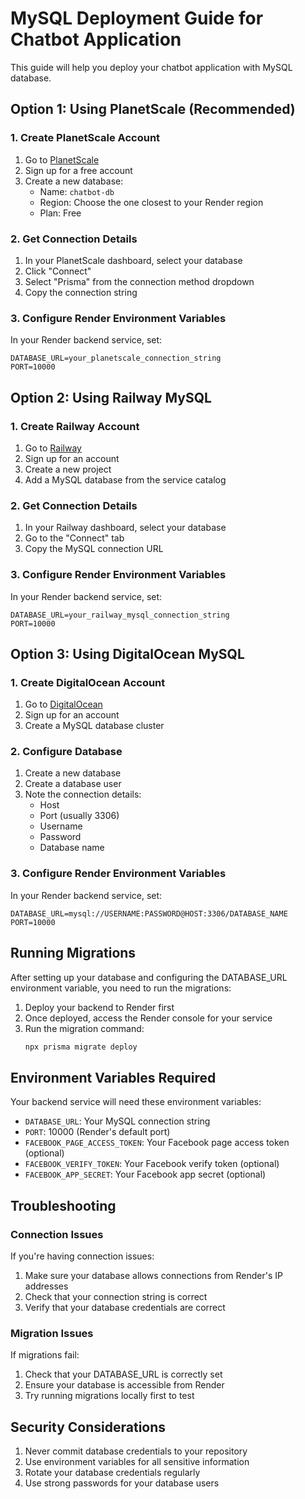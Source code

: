 # MySQL Deployment Guide for Chatbot Application

This guide will help you deploy your chatbot application with MySQL database.

## Option 1: Using PlanetScale (Recommended)

### 1. Create PlanetScale Account
1. Go to [PlanetScale](https://planetscale.com/)
2. Sign up for a free account
3. Create a new database:
   - Name: `chatbot-db`
   - Region: Choose the one closest to your Render region
   - Plan: Free

### 2. Get Connection Details
1. In your PlanetScale dashboard, select your database
2. Click "Connect"
3. Select "Prisma" from the connection method dropdown
4. Copy the connection string

### 3. Configure Render Environment Variables
In your Render backend service, set:
```
DATABASE_URL=your_planetscale_connection_string
PORT=10000
```

## Option 2: Using Railway MySQL

### 1. Create Railway Account
1. Go to [Railway](https://railway.app/)
2. Sign up for an account
3. Create a new project
4. Add a MySQL database from the service catalog

### 2. Get Connection Details
1. In your Railway dashboard, select your database
2. Go to the "Connect" tab
3. Copy the MySQL connection URL

### 3. Configure Render Environment Variables
In your Render backend service, set:
```
DATABASE_URL=your_railway_mysql_connection_string
PORT=10000
```

## Option 3: Using DigitalOcean MySQL

### 1. Create DigitalOcean Account
1. Go to [DigitalOcean](https://www.digitalocean.com/)
2. Sign up for an account
3. Create a MySQL database cluster

### 2. Configure Database
1. Create a new database
2. Create a database user
3. Note the connection details:
   - Host
   - Port (usually 3306)
   - Username
   - Password
   - Database name

### 3. Configure Render Environment Variables
In your Render backend service, set:
```
DATABASE_URL=mysql://USERNAME:PASSWORD@HOST:3306/DATABASE_NAME
PORT=10000
```

## Running Migrations

After setting up your database and configuring the DATABASE_URL environment variable, you need to run the migrations:

1. Deploy your backend to Render first
2. Once deployed, access the Render console for your service
3. Run the migration command:
   ```bash
   npx prisma migrate deploy
   ```

## Environment Variables Required

Your backend service will need these environment variables:
- `DATABASE_URL`: Your MySQL connection string
- `PORT`: 10000 (Render's default port)
- `FACEBOOK_PAGE_ACCESS_TOKEN`: Your Facebook page access token (optional)
- `FACEBOOK_VERIFY_TOKEN`: Your Facebook verify token (optional)
- `FACEBOOK_APP_SECRET`: Your Facebook app secret (optional)

## Troubleshooting

### Connection Issues
If you're having connection issues:
1. Make sure your database allows connections from Render's IP addresses
2. Check that your connection string is correct
3. Verify that your database credentials are correct

### Migration Issues
If migrations fail:
1. Check that your DATABASE_URL is correctly set
2. Ensure your database is accessible from Render
3. Try running migrations locally first to test

## Security Considerations

1. Never commit database credentials to your repository
2. Use environment variables for all sensitive information
3. Rotate your database credentials regularly
4. Use strong passwords for your database users
